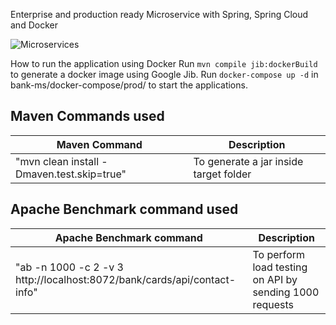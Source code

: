 Enterprise and production ready Microservice with Spring, Spring Cloud and Docker

![Microservices](https://github.com/mayankm3/bank-ms/assets/152583493/8d8dee90-ce53-42e8-85b8-68cf7e4c2223)

How to run the application using Docker
Run `mvn compile jib:dockerBuild` to generate a docker image using Google Jib.
Run `docker-compose up -d` in bank-ms/docker-compose/prod/ to start the applications.

## Maven Commands used

|     Maven Command       |     Description          |
| ------------- | ------------- |
| "mvn clean install -Dmaven.test.skip=true" | To generate a jar inside target folder |


## Apache Benchmark command used

|     Apache Benchmark command      |     Description          |
| ------------- | ------------- |
| "ab -n 1000 -c 2 -v 3 http://localhost:8072/bank/cards/api/contact-info" | To perform load testing on API by sending 1000 requests |

